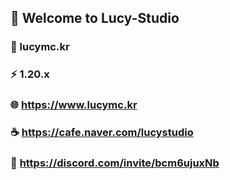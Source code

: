 ## 👋 Welcome to Lucy-Studio

### 🌱 lucymc.kr
### ⚡ 1.20.x  

### 🌐 https://www.lucymc.kr
### ☕ https://cafe.naver.com/lucystudio
### 🌠 https://discord.com/invite/bcm6ujuxNb
